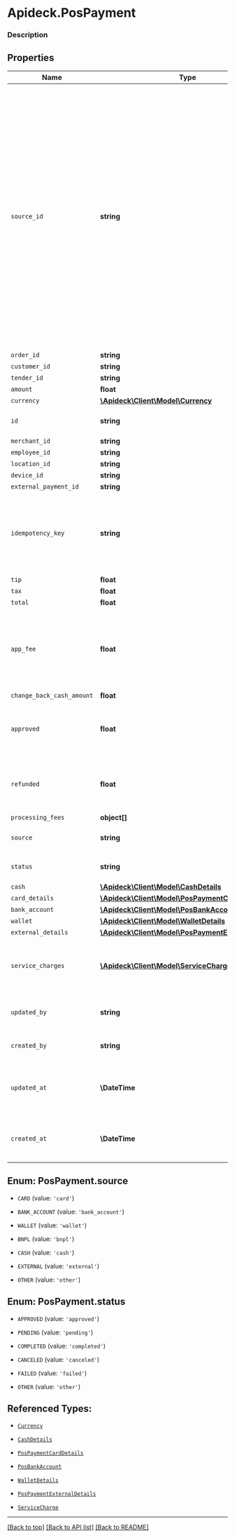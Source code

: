 # Apideck.PosPayment

### Description

## Properties
Name | Type | Description | Notes
------------ | ------------- | ------------- | -------------
`source_id` | **string** | The ID for the source of funds for this payment. Square-only: This can be a payment token (card nonce) generated by the payment form or a card on file made linked to the customer. if recording a payment that the seller received outside of Square, specify either &#x60;CASH&#x60; or &#x60;EXTERNAL&#x60;. | 
`order_id` | **string** |  | 
`customer_id` | **string** |  | 
`tender_id` | **string** |  | 
`amount` | **float** |  | 
`currency` | [**\Apideck\Client\Model\Currency**](Currency.md) |  | 
`id` | **string** | A unique identifier for an object. | [optional] 
`merchant_id` | **string** |  | [optional] 
`employee_id` | **string** |  | [optional] 
`location_id` | **string** |  | [optional] 
`device_id` | **string** |  | [optional] 
`external_payment_id` | **string** |  | [optional] 
`idempotency_key` | **string** | A value you specify that uniquely identifies this request among requests you have sent. | [optional] 
`tip` | **float** |  | [optional] 
`tax` | **float** |  | [optional] 
`total` | **float** |  | [optional] 
`app_fee` | **float** | The amount the developer is taking as a fee for facilitating the payment on behalf of the seller. | [optional] 
`change_back_cash_amount` | **float** |  | [optional] 
`approved` | **float** | The initial amount of money approved for this payment. | [optional] 
`refunded` | **float** | The initial amount of money approved for this payment. | [optional] 
`processing_fees` | **object[]** |  | [optional] 
`source` | **string** | Source of this payment. | [optional] 
`status` | **string** | Status of this payment. | [optional] 
`cash` | [**\Apideck\Client\Model\CashDetails**](CashDetails.md) |  | [optional] 
`card_details` | [**\Apideck\Client\Model\PosPaymentCardDetails**](PosPaymentCardDetails.md) |  | [optional] 
`bank_account` | [**\Apideck\Client\Model\PosBankAccount**](PosBankAccount.md) |  | [optional] 
`wallet` | [**\Apideck\Client\Model\WalletDetails**](WalletDetails.md) |  | [optional] 
`external_details` | [**\Apideck\Client\Model\PosPaymentExternalDetails**](PosPaymentExternalDetails.md) |  | [optional] 
`service_charges` | [**\Apideck\Client\Model\ServiceCharge[]**](ServiceCharge.md) | Optional service charges or gratuity tip applied to the order. | [optional] 
`updated_by` | **string** | The user who last updated the object. | [optional] 
`created_by` | **string** | The user who created the object. | [optional] 
`updated_at` | **\DateTime** | The date and time when the object was last updated. | [optional] 
`created_at` | **\DateTime** | The date and time when the object was created. | [optional] 





<a name="SOURCE"></a>
## Enum: PosPayment.source


* `CARD` (value: `'card'`)

* `BANK_ACCOUNT` (value: `'bank_account'`)

* `WALLET` (value: `'wallet'`)

* `BNPL` (value: `'bnpl'`)

* `CASH` (value: `'cash'`)

* `EXTERNAL` (value: `'external'`)

* `OTHER` (value: `'other'`)




<a name="STATUS"></a>
## Enum: PosPayment.status


* `APPROVED` (value: `'approved'`)

* `PENDING` (value: `'pending'`)

* `COMPLETED` (value: `'completed'`)

* `CANCELED` (value: `'canceled'`)

* `FAILED` (value: `'failed'`)

* `OTHER` (value: `'other'`)




## Referenced Types:





* [`Currency`](Currency.md)

















* [`CashDetails`](CashDetails.md)
* [`PosPaymentCardDetails`](PosPaymentCardDetails.md)
* [`PosBankAccount`](PosBankAccount.md)
* [`WalletDetails`](WalletDetails.md)
* [`PosPaymentExternalDetails`](PosPaymentExternalDetails.md)
* [`ServiceCharge`](ServiceCharge.md)





---

[[Back to top]](#) [[Back to API list]](../../../../README.md#documentation-for-api-endpoints) [[Back to README]](../../../../README.md)


